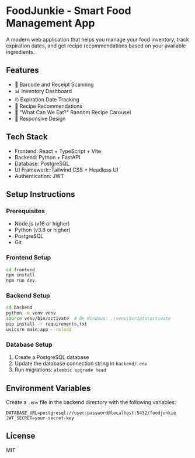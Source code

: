 # FoodJunkie - Smart Food Management App

A modern web application that helps you manage your food inventory, track expiration dates, and get recipe recommendations based on your available ingredients.

## Features

- 📸 Barcode and Receipt Scanning
- 📊 Inventory Dashboard
- ⏰ Expiration Date Tracking
- 🍳 Recipe Recommendations
- 🎲 "What Can We Eat?" Random Recipe Carousel
- 📱 Responsive Design

## Tech Stack

- Frontend: React + TypeScript + Vite
- Backend: Python + FastAPI
- Database: PostgreSQL
- UI Framework: Tailwind CSS + Headless UI
- Authentication: JWT

## Setup Instructions

### Prerequisites

- Node.js (v16 or higher)
- Python (v3.8 or higher)
- PostgreSQL
- Git

### Frontend Setup

```bash
cd frontend
npm install
npm run dev
```

### Backend Setup

```bash
cd backend
python -m venv venv
source venv/bin/activate  # On Windows: .\venv\Scripts\activate
pip install -r requirements.txt
uvicorn main:app --reload
```

### Database Setup

1. Create a PostgreSQL database
2. Update the database connection string in `backend/.env`
3. Run migrations: `alembic upgrade head`

## Environment Variables

Create a `.env` file in the backend directory with the following variables:

```
DATABASE_URL=postgresql://user:password@localhost:5432/foodjunkie
JWT_SECRET=your-secret-key
```

## License

MIT 